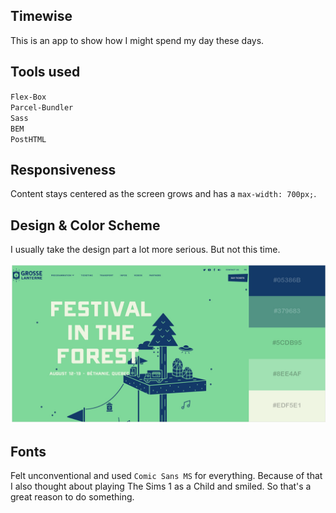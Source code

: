 ## Timewise

This is an app to show how I might spend my day these days.

## Tools used

`Flex-Box`  
`Parcel-Bundler`  
`Sass`  
`BEM`  
`PostHTML`

## Responsiveness

Content stays centered as the screen grows and has a `max-width: 700px;`.

## Design & Color Scheme

I usually take the design part a lot more serious. But not this time.

<img src="./assets/colorscheme.png">

## Fonts

Felt unconventional and used `Comic Sans MS` for everything. Because of that I also thought about playing The Sims 1 as a Child and smiled. So that's a great reason to do something.
